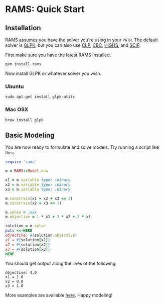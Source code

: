 # RAMS: Quick Start

## Installation

RAMS assumes you have the solver you're using in your `PATH`. The default solver is [GLPK]((https://www.gnu.org/software/glpk/)), but you can also use [CLP](https://www.coin-or.org/Clp/), [CBC](https://www.coin-or.org/Cbc/), [HiGHS](https://highs.dev),
and [SCIP](https://scipopt.org).

First make sure you have the latest RAMS installed.

```
gem install rams
```

Now install GLPK or whatever solver you wish.

### Ubuntu

```
sudo apt-get install glpk-utils
```

### Mac OSX

```
brew install glpk
```

## Basic Modeling

You are now ready to formulate and solve models. Try running a script like this:

```ruby
require 'rams'

m = RAMS::Model.new

x1 = m.variable type: :binary
x2 = m.variable type: :binary
x3 = m.variable type: :binary

m.constrain(x1 + x2 + x3 <= 2)
m.constrain(x2 + x3 <= 1)

m.sense = :max
m.objective = 1 * x1 + 2 * x2 + 3 * x3

solution = m.solve
puts <<-HERE
objective: #{solution.objective}
x1 = #{solution[x1]}
x2 = #{solution[x2]}
x3 = #{solution[x3]}
HERE
```

You should get output along the lines of the following:

```
objective: 4.0
x1 = 1.0
x2 = 0.0
x3 = 1.0
```

More examples are available [here](https://github.com/ryanjoneil/rams/tree/master/examples). Happy modeling!

